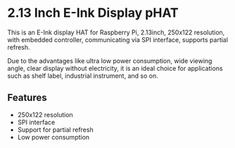 <!--
---
name: 2.13 Inch E-Paper pHAT
class: board
type: display
formfactor: pHAT
manufacturer: Waveshare
description: an E-Ink display pHAT for with embedded controller, communicating via SPI interface.
url: http://www.waveshare.com/wiki/2.13inch_e-Paper_HAT
buy: https://www.waveshare.com/product/2.13inch-e-paper-hat.htm
image: 'waveshare213paper.png'
pincount: 40
eeprom: no
power:
  '1':
ground:
  '39':
pin:
  '11':
    name: RST
  '19':
    name: DIN
  '23':
    name: CLK
  '18':
    name: BUSY
  '22':
    name: DC
  '24':
    name: CS
-->
# 2.13 Inch E-Ink Display pHAT

This is an E-Ink display HAT for Raspberry Pi, 2.13inch, 250x122 resolution, with embedded controller, communicating via SPI interface, supports partial refresh.

Due to the advantages like ultra low power consumption, wide viewing angle, clear display without electricity, it is an ideal choice for applications such as shelf label, industrial instrument, and so on.

## Features

* 250x122 resolution
* SPI interface
* Support for partial refresh
* Low power consumption
